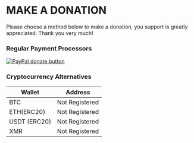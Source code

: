 # MAKE A DONATION

Please choose a method below to make a donation, you support is greatly appreciated. Thank you very much!

### Regular Payment Processors

<span class="badge-paypal"><a href="https://www.paypal.me/webots" title="Donate using Paypal"><img src="https://img.shields.io/badge/paypal-donate-purple.svg" alt="PayPal donate button" /></a></span>

### Cryptocurrency Alternatives

| Wallet       | Address        |
|--------------|----------------|
| BTC          | Not Registered |
| ETH(ERC20)   | Not Registered |
| USDT (ERC20) | Not Registered |
| XMR          | Not Registered |
